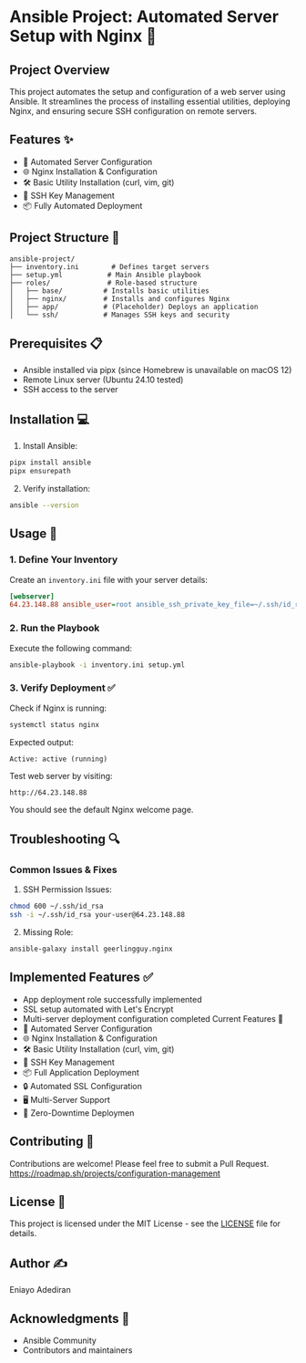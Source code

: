 # Ansible Project: Automated Server Setup with Nginx 🚀

## Project Overview
This project automates the setup and configuration of a web server using Ansible. It streamlines the process of installing essential utilities, deploying Nginx, and ensuring secure SSH configuration on remote servers.

## Features ✨
- 🔄 Automated Server Configuration
- 🌐 Nginx Installation & Configuration
- 🛠️ Basic Utility Installation (curl, vim, git)
- 🔑 SSH Key Management
- 📦 Fully Automated Deployment

## Project Structure 📁
```
ansible-project/
├── inventory.ini        # Defines target servers
├── setup.yml           # Main Ansible playbook
├── roles/              # Role-based structure
│   ├── base/          # Installs basic utilities
│   ├── nginx/         # Installs and configures Nginx
│   ├── app/           # (Placeholder) Deploys an application
│   └── ssh/           # Manages SSH keys and security
```

## Prerequisites 📋
- Ansible installed via pipx (since Homebrew is unavailable on macOS 12)
- Remote Linux server (Ubuntu 24.10 tested)
- SSH access to the server

## Installation 💻

1. Install Ansible:
```bash
pipx install ansible
pipx ensurepath
```

2. Verify installation:
```bash
ansible --version
```

## Usage 🔧

### 1. Define Your Inventory
Create an `inventory.ini` file with your server details:
```ini
[webserver]
64.23.148.88 ansible_user=root ansible_ssh_private_key_file=~/.ssh/id_rsa ansible_python_interpreter=/usr/bin/python3

```

### 2. Run the Playbook
Execute the following command:
```bash
ansible-playbook -i inventory.ini setup.yml
```

### 3. Verify Deployment ✅

Check if Nginx is running:
```bash
systemctl status nginx
```

Expected output:
```
Active: active (running)
```

Test web server by visiting:
```
http://64.23.148.88
```
You should see the default Nginx welcome page.

## Troubleshooting 🔍

### Common Issues & Fixes

1. SSH Permission Issues:
```bash
chmod 600 ~/.ssh/id_rsa
ssh -i ~/.ssh/id_rsa your-user@64.23.148.88
```

2. Missing Role:
```bash
ansible-galaxy install geerlingguy.nginx
```

## Implemented Features ✅
* App deployment role successfully implemented
* SSL setup automated with Let's Encrypt
* Multi-server deployment configuration completed
Current Features 🌟
* 🔄 Automated Server Configuration
* 🌐 Nginx Installation & Configuration
* 🛠️ Basic Utility Installation (curl, vim, git)
* 🔑 SSH Key Management
* 📦 Full Application Deployment
* 🔒 Automated SSL Configuration
* 🖥️ Multi-Server Support
* 🚀 Zero-Downtime Deploymen

## Contributing 🤝
Contributions are welcome! Please feel free to submit a Pull Request.
https://roadmap.sh/projects/configuration-management

## License 📄
This project is licensed under the MIT License - see the [LICENSE](LICENSE) file for details.

## Author ✍️
Eniayo Adediran

## Acknowledgments 🙏
- Ansible Community
- Contributors and maintainers
